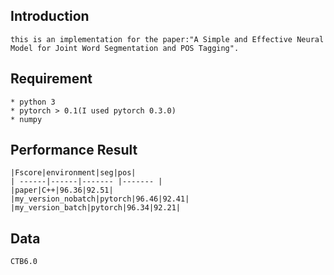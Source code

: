 ## Introduction
	this is an implementation for the paper:"A Simple and Effective Neural Model for Joint Word Segmentation and POS Tagging".

## Requirement
	* python 3
	* pytorch > 0.1(I used pytorch 0.3.0)
	* numpy

## Performance  Result
	|Fscore|environment|seg|pos|
	| ------|------|------- |------- |
	|paper|C++|96.36|92.51|
	|my_version_nobatch|pytorch|96.46|92.41|
	|my_version_batch|pytorch|96.34|92.21|

## Data
	CTB6.0
